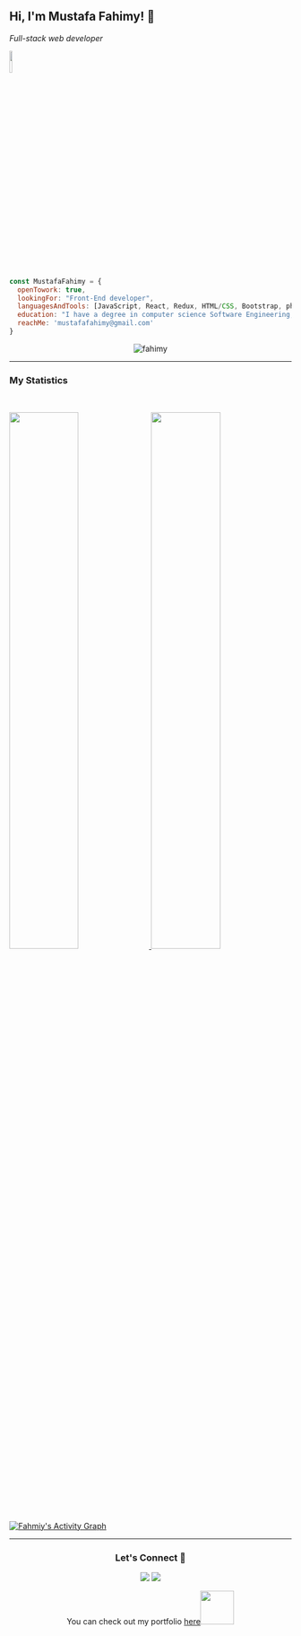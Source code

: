 <h2> Hi, I'm Mustafa Fahimy! 👋</h2>

*Full-stack web developer*

<img src="./About Me.gif" width="10%" >

```javascript
const MustafaFahimy = {
  openTowork: true,
  lookingFor: "Front-End developer",
  languagesAndTools: [JavaScript, React, Redux, HTML/CSS, Bootstrap, php, Laravel, MySQL, Java, Git, Gihub],
  education: "I have a degree in computer science Software Engineering, Currently I’m studying at Microverse.",
  reachMe: 'mustafafahimy@gmail.com'
}
```

<p align="center"> <img src="https://komarev.com/ghpvc/?username=fahimy143&label=Profile%20views&color=1c1c1c&style=flat" alt="fahimy" /> </p>

--- 
### My Statistics
<br/>

<p align="left">
  <a href="https://github.com/fahimy143/">
  <img width="49.5%" src="https://github-readme-stats.vercel.app/api?username=fahimy143&show_icons=true&theme=algolia&hide_border=true" />
    <img width="49.5%" src="https://github-readme-streak-stats.herokuapp.com/?user=fahimy143&theme=algolia&hide_border=true" />
  </a>
</p>
<br>


[![Fahmiy's Activity Graph](https://activity-graph.herokuapp.com/graph?username=fahimy143&custom_title=Fahimy%27s%20Contribution%20Graph&theme=react-dark&hide_border=true&line=d1a01f&point=c58545)](https://github.com/fahimy143/)

---

<h3 align="center">Let's Connect 🤝</h3>
<div align="center">
<a target="_blank"
href="https://www.linkedin.com/in/mustafa-fahimy-307566236/"><img
src="https://img.shields.io/badge/-LinkedIn-0077b5?style=for-the-badge&logo=LinkedIn&logoColor=white"></img></a> <a target="_blank"
href="https://twitter.com/MustafaFahimy"><img
src="https://img.shields.io/badge/-Twitter-1DA1F2?style=for-the-badge&logo=Twitter&logoColor=white"></img></a>
<div/>

<p>You can check out my portfolio <a href="https://fahimy143.github.io/My_Portfolio/">here</a><img src="https://media.giphy.com/media/cKPse5DZaptID3YAMK/giphy.gif" width="60"></p>